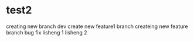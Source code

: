 # test2
creating new branch dev
create new feature1 branch
createing new feature branch
bug fix
lisheng 1
lisheng 2
